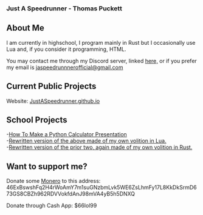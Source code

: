 ### Just A Speedrunner - Thomas Puckett
## About Me
I am currently in highschool, I program mainly in Rust but I occasionally use Lua and, if you consider it programming, HTML.

You may contact me through my Discord server, linked [here,](https://discord.gg/9xKQQYkdzH) or if you prefer my email is jaspeedrunnnerofficial@gmail.com

## Current Public Projects
Website: [JustASpeedrunner.github.io](https://justaspeedrunner.github.io/)

## School Projects
-[How To Make a Python Calculator Presentation](https://github.com/JustASpeedrunner/DigitalLiteracyCalculator)  
-[Rewritten version of the above made of my own volition in Lua.](https://github.com/JustASpeedrunner/DigitalLiteracyCalculatorRewrite)  
-[Rewritten version of the prior two, again made of my own volition in Rust.](https://github.com/JustASpeedrunner/DigitalLiteracyCalculatorRewritePartTwo)

## Want to support me?
Donate some [Monero](https://www.getmonero.org/) to this address:
46ExBswshFq2H4rWoAmY7m1suGNzbmLvk5WE6ZsLhmFy17L8KkDkSrmD673GS8CBZh962RDVVokfdAnJ98mVA4yB5h5DNXQ

Donate through Cash App: $66lol99
